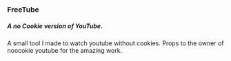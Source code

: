 ### FreeTube
##### A no Cookie version of YouTube. 

A small tool I made to watch youtube without cookies. Props to the owner of noocokie youtube for the amazing work.